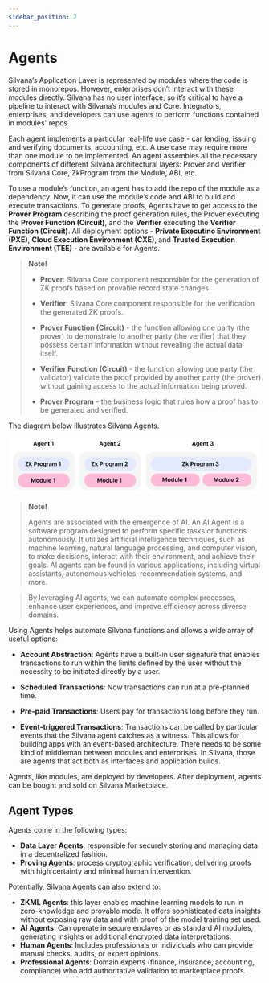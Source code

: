 ```yaml
---
sidebar_position: 2
---
```


# Agents

Silvana’s Application Layer is represented by modules where the code is stored in monorepos. However, enterprises don’t interact with these modules directly. Silvana has no user interface, so it’s critical to have a pipeline to interact with Silvana’s modules and Core. Integrators, enterprises, and developers can use agents to perform functions contained in modules' repos.

Each agent implements a particular real-life use case - car lending, issuing and verifying documents, accounting, etc. A use case may require more than one module to be implemented. An agent assembles all the necessary components of different Silvana architectural layers: Prover and Verifier from Silvana Core, ZkProgram from the Module, ABI, etc.

To use a module’s function, an agent has to add the repo of the module as a dependency. Now, it can use the module’s code and ABI to build and execute transactions. To generate proofs, Agents have to get access to the **Prover Program** describing the proof generation rules, the Prover executing the **Prover Function (Circuit)**, and the **Verifier** executing the **Verifier Function (Circuit)**. All deployment options - **Private Executino Environment (PXE)**, **Cloud Execution Environment (CXE)**, and **Trusted Execution Environment (TEE)** - are available for Agents.

> **Note!**  
>
> * **Prover**: Silvana Core component responsible for the generation of ZK proofs based on provable record state changes.
> 
> * **Verifier**: Silvana Core component responsible for the verification the generated ZK proofs.
> 
> * **Prover Function (Circuit)** - the function allowing one party (the prover) to demonstrate to another party (the verifier) that they possess certain information without revealing the actual data itself.
> 
> * **Verifier Function (Circuit)** - the function allowing one party (the validator) validate the proof provided by another party (the prover) without gaining access to the actual information being proved.
> 
> * **Prover Program** - the business logic that rules how a proof has to be generated and verified.

The diagram below illustrates Silvana Agents.

![Silvana Agents](./img/silvana-agents.png)

> **Note!**  
>
> Agents are associated with the emergence of AI. An AI Agent is a software program designed to perform specific tasks or functions autonomously. It utilizes artificial intelligence techniques, such as machine learning, natural language processing, and computer vision, to make decisions, interact with their environment, and achieve their goals. AI agents can be found in various applications, including virtual assistants, autonomous vehicles, recommendation systems, and more.

> By leveraging AI agents, we can automate complex processes, enhance user experiences, and improve efficiency across diverse domains.

Using Agents helps automate Silvana functions and allows a wide array of useful options:

* **Account Abstraction**: Agents have a built-in user signature that enables transactions to run within the limits defined by the user without the necessity to be initiated directly by a user.

* **Scheduled Transactions**: Now transactions can run at a pre-planned time.
* **Pre-paid Transactions**: Users pay for transactions long before they run.
* **Event-triggered Transactions**: Transactions can be called by particular events that the Silvana agent catches as a witness. This allows for building apps with an event-based architecture. There needs to be some kind of middleman between modules and enterprises. In Silvana, those are agents that act both as interfaces and application builds.

Agents, like modules, are deployed by developers. After deployment, agents can be bought and sold on Silvana Marketplace.

## Agent Types

Agents come in the following types:

* **Data Layer Agents**: responsible for securely storing and managing data in a decentralized fashion.
* **Proving Agents**: process cryptographic verification, delivering proofs with high certainty and minimal human intervention.

Potentially, Silvana Agents can also extend to:

* **ZKML Agents**: this layer enables machine learning models to run in zero-knowledge and provable mode. It offers sophisticated data insights without exposing raw data and with proof of the model training set used.
* **AI Agents**: Can operate in secure enclaves or as standard AI modules, generating insights or additional encrypted data interpretations.
* **Human Agents**: Includes professionals or individuals who can provide manual checks, audits, or expert opinions.
* **Professional Agents**: Domain experts (finance, insurance, accounting, compliance) who add authoritative validation to marketplace proofs.
